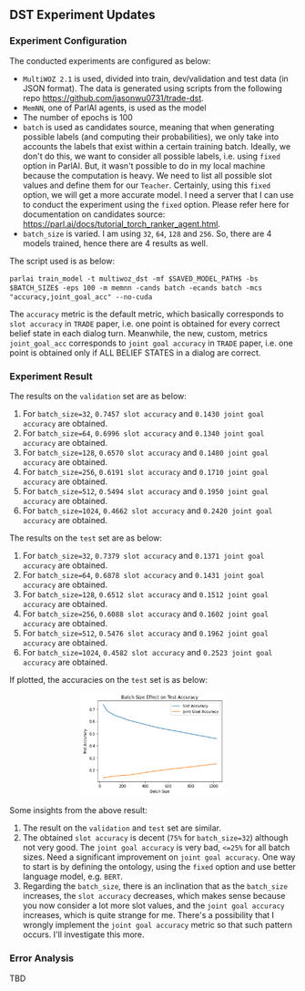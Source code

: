 ## DST Experiment Updates

### Experiment Configuration

The conducted experiments are configured as below:

- `MultiWOZ 2.1` is used, divided into train, dev/validation and test data (in JSON format). The data is generated using scripts from the following repo https://github.com/jasonwu0731/trade-dst.
- `MemNN`, one of ParlAI agents, is used as the model
- The number of epochs is 100
- `batch` is used as candidates source, meaning that when generating possible labels (and computing their probabilities), we only take into accounts the labels that exist within a certain training batch. Ideally, we don't do this, we want to consider all possible labels, i.e. using `fixed` option in ParlAI. But, it wasn't possible to do in my local machine because the computation is heavy. We need to list all possible slot values and define them for our `Teacher`. Certainly, using this `fixed` option, we will get a more accurate model. I need a server that I can use to conduct the experiment using the `fixed` option. Please refer here for documentation on candidates source: https://parl.ai/docs/tutorial_torch_ranker_agent.html.
- `batch_size` is varied. I am using `32`, `64`, `128` and `256`. So, there are 4 models trained, hence there are 4 results as well.

The script used is as below:

```
parlai train_model -t multiwoz_dst -mf $SAVED_MODEL_PATH$ -bs $BATCH_SIZE$ -eps 100 -m memnn -cands batch -ecands batch -mcs "accuracy,joint_goal_acc" --no-cuda
```

The `accuracy` metric is the default metric, which basically corresponds to `slot accuracy` in `TRADE` paper, i.e. one point is obtained for every correct belief state in each dialog turn. Meanwhile, the new, custom, metrics `joint_goal_acc` corresponds to `joint goal accuracy` in `TRADE` paper, i.e. one point is obtained only if ALL BELIEF STATES in a dialog are correct.

### Experiment Result

The results on the `validation` set are as below:

1. For `batch_size=32`, `0.7457 slot accuracy` and `0.1430 joint goal accuracy` are obtained.
2. For `batch_size=64`, `0.6996 slot accuracy` and `0.1340 joint goal accuracy` are obtained.
3. For `batch_size=128`, `0.6570 slot accuracy` and `0.1480 joint goal accuracy` are obtained.
4. For `batch_size=256`, `0.6191 slot accuracy` and `0.1710 joint goal accuracy` are obtained.
5. For `batch_size=512`, `0.5494 slot accuracy` and `0.1950 joint goal accuracy` are obtained.
6. For `batch_size=1024`, `0.4662 slot accuracy` and `0.2420 joint goal accuracy` are obtained.

The results on the `test` set are as below:

1. For `batch_size=32`, `0.7379 slot accuracy` and `0.1371 joint goal accuracy` are obtained.
2. For `batch_size=64`, `0.6878 slot accuracy` and `0.1431 joint goal accuracy` are obtained.
3. For `batch_size=128`, `0.6512 slot accuracy` and `0.1512 joint goal accuracy` are obtained.
4. For `batch_size=256`, `0.6088 slot accuracy` and `0.1602 joint goal accuracy` are obtained.
5. For `batch_size=512`, `0.5476 slot accuracy` and `0.1962 joint goal accuracy` are obtained.
6. For `batch_size=1024`, `0.4582 slot accuracy` and `0.2523 joint goal accuracy` are obtained.

If plotted, the accuracies on the `test` set is as below:

<p align="center">
 <img width="50%" src="batch_size_eff_on_test_acc_plot.png" />
</p>

Some insights from the above result:

1. The result on the `validation` and `test` set are similar.
2. The obtained `slot accuracy` is decent (`75%` for `batch_size=32`) although not very good. The `joint goal accuracy` is very bad, `<=25%` for all batch sizes. Need a significant improvement on `joint goal accuracy`. One way to start is by defining the ontology, using the `fixed` option and use better language model, e.g. `BERT`.
3. Regarding the `batch_size`, there is an inclination that as the `batch_size` increases, the `slot accuracy` decreases, which makes sense because you now consider a lot more slot values, and the `joint goal accuracy` increases, which is quite strange for me. There's a possibility that I wrongly implement the `joint goal accuracy` metric so that such pattern occurs. I'll investigate this more.

### Error Analysis

TBD
